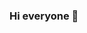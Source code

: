 ### Hi everyone 👋

<!--
**skyperson48/skyperson48** is a ✨ _special_ ✨ repository because its `README.md` (this file) appears on your GitHub profile.

- 🔭 I’m currently working on Nowhere.
- 🌱 I’m currently learning DevOps on Prometheus.
- 👯 I’m looking to collaborate for everyone.
- 🤔 I’m looking for help with studying.
- 📫 How to reach me: troshyn.sergey@gmail.com
- 😄 Pronouns: He/His.
- ⚡ Fun fact: I play guitar.
